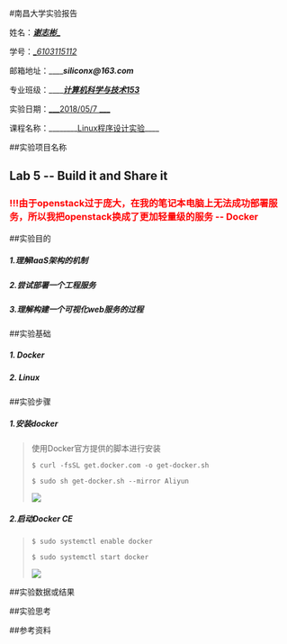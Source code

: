 #南昌大学实验报告

姓名：<u>___谢志彬____</u>

学号：<u>__6103115112_</u>

邮箱地址：_________siliconx@163.com_____

专业班级：_________<u>计算机科学与技术153</u>_____

实验日期：<u>___2018/05/7   ___</u>

课程名称：________<u>Linux程序设计实验</u>____

##实验项目名称

## Lab 5 -- Build it and Share it

<h3 style="color: red">!!!由于openstack过于庞大，在我的笔记本电脑上无法成功部署服务，所以我把openstack换成了更加轻量级的服务 -- Docker</h3>



##实验目的

#####	1.理解laaS架构的机制

##### 2.尝试部署一个工程服务

##### 3.理解构建一个可视化web服务的过程



##实验基础

##### 1. Docker

##### 2. Linux



##实验步骤

##### 1.安装docker

> 使用Docker官方提供的脚本进行安装
>
> ```$ curl -fsSL get.docker.com -o get-docker.sh```
>
> ```$ sudo sh get-docker.sh --mirror Aliyun```
>
> ![](/home/siliconx/Pictures/Screenshot-from-2018-05-11-04-17-39.png)

##### 2.启动Docker CE

> ```$ sudo systemctl enable docker```
>
> ```$ sudo systemctl start docker```
>
> ![](/home/siliconx/Pictures/Screenshot-from-2018-05-11-04-20-07.png)

##实验数据或结果



##实验思考



##参考资料



